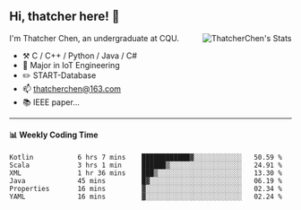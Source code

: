 ## Hi, thatcher here! :wave:

<img align="right" src="https://github-readme-stats.vercel.app/api?username=thatcherchen&title_color=333&text_color=777" alt="ThatcherChen's Stats" >

I'm Thatcher Chen, an undergraduate at CQU.

- :hammer_and_pick:  C / C++ / Python / Java / C# 
- :seedling:  Major in IoT Engineering
- :pencil2: START-Database
- :mailbox: thatcherchen@163.com
- :books: IEEE paper...

---

#### :bar_chart: Weekly Coding Time

<!--START_SECTION:waka-->

```text
Kotlin           6 hrs 7 mins    ████████████▓░░░░░░░░░░░░   50.59 %
Scala            3 hrs 1 min     ██████▒░░░░░░░░░░░░░░░░░░   24.91 %
XML              1 hr 36 mins    ███▒░░░░░░░░░░░░░░░░░░░░░   13.30 %
Java             45 mins         █▓░░░░░░░░░░░░░░░░░░░░░░░   06.19 %
Properties       16 mins         ▓░░░░░░░░░░░░░░░░░░░░░░░░   02.34 %
YAML             16 mins         ▓░░░░░░░░░░░░░░░░░░░░░░░░   02.24 %
```

<!--END_SECTION:waka-->
